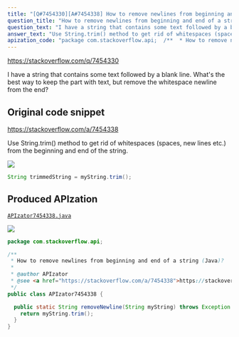 ```yaml
---
title: "[Q#7454330][A#7454338] How to remove newlines from beginning and end of a string (Java)?"
question_title: "How to remove newlines from beginning and end of a string (Java)?"
question_text: "I have a string that contains some text followed by a blank line. What's the best way to keep the part with text, but remove the whitespace newline from the end?"
answer_text: "Use String.trim() method to get rid of whitespaces (spaces, new lines etc.) from the beginning and end of the string."
apization_code: "package com.stackoverflow.api;  /**  * How to remove newlines from beginning and end of a string (Java)?  *  * @author APIzator  * @see <a href=\"https://stackoverflow.com/a/7454338\">https://stackoverflow.com/a/7454338</a>  */ public class APIzator7454338 {    public static String removeNewline(String myString) throws Exception {     return myString.trim();   } }"
---
```


https://stackoverflow.com/q/7454330

I have a string that contains some text followed by a blank line. What&#x27;s the best way to keep the part with text, but remove the whitespace newline from the end?



## Original code snippet

https://stackoverflow.com/a/7454338

Use String.trim() method to get rid of whitespaces (spaces, new lines etc.) from the beginning and end of the string.

<div class="code-logo"><img src="/stackoverflow.png" /></div>

```java
String trimmedString = myString.trim();
```

## Produced APIzation

[`APIzator7454338.java`](https://github.com/pasqualesalza/apization-temp-data/raw/master/search/APIzator7454338.java)

<div class="code-logo"><img src="/apizator.png" /></div>

```java
package com.stackoverflow.api;

/**
 * How to remove newlines from beginning and end of a string (Java)?
 *
 * @author APIzator
 * @see <a href="https://stackoverflow.com/a/7454338">https://stackoverflow.com/a/7454338</a>
 */
public class APIzator7454338 {

  public static String removeNewline(String myString) throws Exception {
    return myString.trim();
  }
}

```